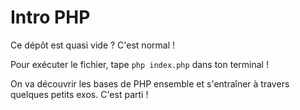 # Intro PHP

Ce dépôt est quasi vide ? C'est normal ! 

Pour exécuter le fichier, tape `php index.php` dans ton terminal !

On va découvrir  les bases de PHP ensemble et s'entraîner à travers quelques petits exos. C'est parti !